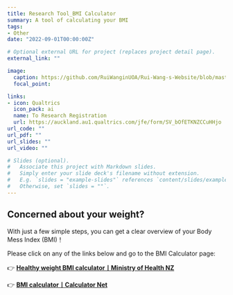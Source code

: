 ```yaml
---
title: Research Tool_BMI Calculator
summary: A tool of calculating your BMI
tags:
- Other
date: "2022-09-01T00:00:00Z"

# Optional external URL for project (replaces project detail page).
external_link: ""

image:
  caption: https://github.com/RuiWanginUOA/Rui-Wang-s-Website/blob/master/content/project/example/featured_BMI.png
  focal_point:

links:
- icon: Qualtrics
  icon_pack: ai
  name: To Research Registration
  url: https://auckland.au1.qualtrics.com/jfe/form/SV_bOfETKNZCCuHHjo
url_code: ""
url_pdf: ""
url_slides: ""
url_video: ""

# Slides (optional).
#   Associate this project with Markdown slides.
#   Simply enter your slide deck's filename without extension.
#   E.g. `slides = "example-slides"` references `content/slides/example-slides.md`.
#   Otherwise, set `slides = ""`.
---
```


## Concerned about your weight?

With just a few simple steps, you can get a clear overview of your Body Mess Index (BMI)！

Please click on any of the links below and go to the BMI Calculator page:

👉 [**Healthy weight BMI calculator丨Ministry of Health NZ**](https://www.health.govt.nz/your-health/healthy-living/food-activity-and-sleep/healthy-weight-bmi-calculator)

👉 [**BMI calculator丨Calculator Net**](https://www.calculator.net/bmi-calculator.html)
